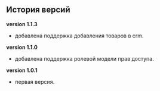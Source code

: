 <!-- cl-start -->
## История версий

**version 1.1.3**    
- добавлена поддержка добавления товаров в crm.    

**version 1.1.0**    
- добавлена поддержка ролевой модели прав доступа.    

**version 1.0.1**    
- первая версия.    
<!-- cl-end -->
